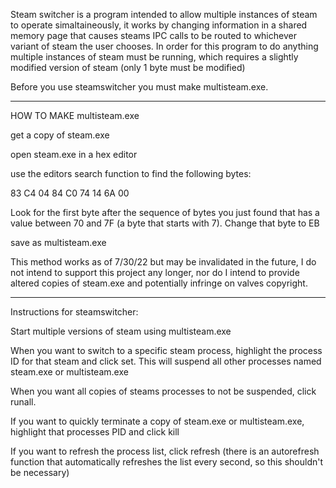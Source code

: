 Steam switcher is a program intended to allow multiple instances of steam to operate simaltaineously, it works by changing information in a shared memory page that causes steams IPC calls to be routed to whichever variant of steam the user chooses. In order for this program to do anything multiple instances of steam must be running, which requires a slightly modified version of steam (only 1 byte must be modified)

Before you use steamswitcher you must make multisteam.exe.

----

HOW TO MAKE multisteam.exe

get a copy of steam.exe

open steam.exe in a hex editor

use the editors search function to find the following bytes:

83 C4 04 84 C0 74 14 6A 00

Look for the first byte after the sequence of bytes you just found that has a value between 70 and 7F (a byte that starts with 7). Change that byte to EB

save as multisteam.exe

This method works as of 7/30/22 but may be invalidated in the future, I do not intend to support this project any longer, nor do I intend to provide altered copies of steam.exe and potentially infringe on valves copyright.

----

Instructions for steamswitcher:

Start multiple versions of steam using multisteam.exe

When you want to switch to a specific steam process, highlight the process ID for that steam and click set. This will suspend all other processes named steam.exe or multisteam.exe

When you want all copies of steams processes to not be suspended, click runall.

If you want to quickly terminate a copy of steam.exe or multisteam.exe, highlight that processes PID and click kill

If you want to refresh the process list, click refresh (there is an autorefresh function that automatically refreshes the list every second, so this shouldn't be necessary)